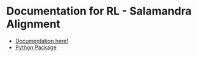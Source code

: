 # Documentation for RL - Salamandra Alignment

- [Documentation here!](https://langtech-bsc.github.io/rl_salamandra_alignment_docs/)
- [Python Package](https://github.com/langtech-bsc/rl_salamandra_alignment)
